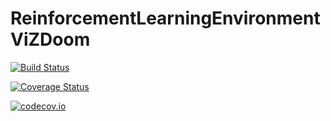# ReinforcementLearningEnvironmentViZDoom

[![Build Status](https://travis-ci.com/JuliaReinforcementLearning/ReinforcementLearningEnvironmentViZDoom.jl.svg?branch=master)](https://travis-ci.com/JuliaReinforcementLearning/ReinforcementLearningEnvironmentViZDoom.jl)

[![Coverage Status](https://coveralls.io/repos/JuliaReinforcementLearning/ReinforcementLearningEnvironmentViZDoom.jl/badge.svg?branch=master&service=github)](https://coveralls.io/github/JuliaReinforcementLearning/ReinforcementLearningEnvironmentViZDoom.jl?branch=master)

[![codecov.io](http://codecov.io/github/JuliaReinforcementLearning/ReinforcementLearningEnvironmentViZDoom.jl/coverage.svg?branch=master)](http://codecov.io/github/JuliaReinforcementLearning/ReinforcementLearningEnvironmentViZDoom.jl?branch=master)
